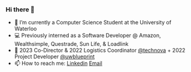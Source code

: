 ### Hi there 👋

- :school_satchel: I’m currently a Computer Science Student at the University of Waterloo
- 💻 Previously interned as a Software Developer @ Amazon, Wealthsimple, Questrade, Sun Life, & Loadlink
- 🌱 2023 Co-Director & 2022 Logistics Coordinator [@technova](https://www.itstechnova.org/) + 2022 Project Developer [@uwblueprint](https://uwblueprint.org/)
- 📫 How to reach me: [Linkedin](https://www.linkedin.com/in/julianne-jorda/) [Email](mailto:julianne.jorda@yahoo.com)
<!--
[![Julianne's GitHub stats](https://github-readme-stats-git-masterrstaa-rickstaa.vercel.app/api?username=juliannejorda&hide=issues,stars&count_private=true&show_icons=true&theme=aura_dark)](https://github.com/anuraghazra/github-readme-stats)
-->
<!--
**juliannejorda/juliannejorda** is a ✨ _special_ ✨ repository because its `README.md` (this file) appears on your GitHub profile.

Here are some ideas to get you started:

- 🔭 I’m currently working on ...
- 🌱 I’m currently learning ...
- 👯 I’m looking to collaborate on ...
- 🤔 I’m looking for help with ...
- 💬 Ask me about ...
- 📫 How to reach me: ...
- 😄 Pronouns: ...
- ⚡ Fun fact: ...
-->
